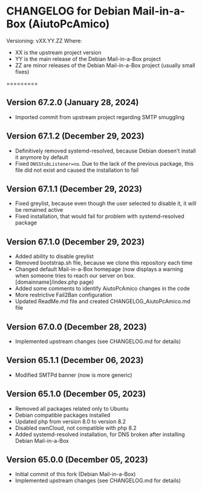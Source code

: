 CHANGELOG for Debian Mail-in-a-Box (AiutoPcAmico)
=========

Versioning:
vXX.YY.ZZ
Where:

* XX is the upstream project version
* YY is the main release of the Debian Mail-in-a-Box project
* ZZ are minor releases of the Debian Mail-in-a-Box project (usually small fixes)

=========

Version 67.2.0 (January 28, 2024)
------------------------------

* Imported commit from upstream project regarding SMTP smuggling

Version 67.1.2 (December 29, 2023)
------------------------------

* Definitively removed systemd-resolved, because Debian doesen't install it anymore by default
* Fixed ```DNSStubListener=no```. Due to the lack of the previous package, this file did not exist and caused the installation to fail

Version 67.1.1 (December 29, 2023)
------------------------------

* Fixed greylist, because even though the user selected to disable it, it will be remained active
* Fixed installation, that would fail for problem with systemd-resolved package

Version 67.1.0 (December 29, 2023)
------------------------------

* Added ability to disable greylist
* Removed bootstrap.sh file, because we clone this repository each time
* Changed default Mail-in-a-Box homepage (now displays a warning when someone tries to reach our server on box.\[domainname\]/index.php page)
* Added some comments to identify AiutoPcAmico changes in the code
* More restrictive Fail2Ban configuration
* Updated ReadMe.md file and created CHANGELOG_AiutoPcAmico.md file

Version 67.0.0 (December 28, 2023)
------------------------------

* Implemented upstream changes (see CHANGELOG.md for details)

Version 65.1.1 (December 06, 2023)
------------------------------

* Modified SMTPd banner (now is more generic)

Version 65.1.0 (December 05, 2023)
------------------------------

* Removed all packages related only to Ubuntu
* Debian compatible packages installed
* Updated php from version 8.0 to version 8.2
* Disabled ownCloud, not compatible with php 8.2
* Added systemd-resolved installation, for DNS broken after installing Debian Mail-in-a-Box

Version 65.0.0 (December 05, 2023)
------------------------------

* Initial commit of this fork (Debian Mail-in-a-Box)
* Implemented upstream changes (see CHANGELOG.md for details)
